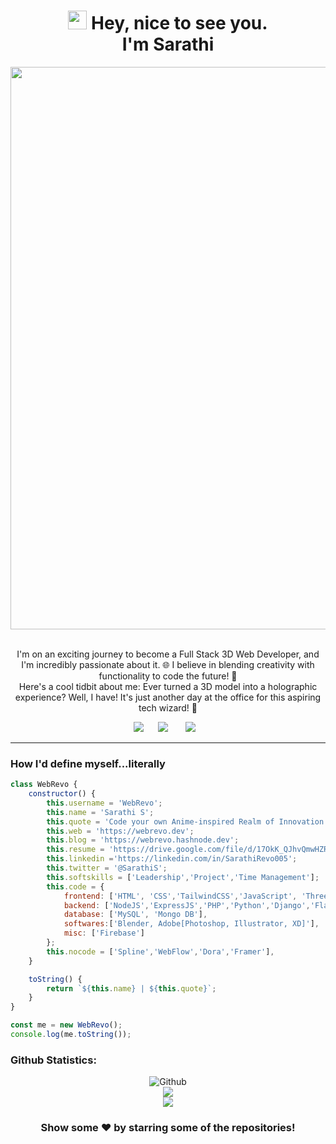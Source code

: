 <h1 align="center"><img src="https://emojis.slackmojis.com/emojis/images/1531849430/4246/blob-sunglasses.gif?1531849430" width="30"/> Hey, nice to see you. <br>
I'm Sarathi
</h1>
<img align="center" src="https://user-images.githubusercontent.com/74038190/213910845-af37a709-8995-40d6-be59-724526e3c3d7.gif" width="900" ><br>

<!-- <p align="left">
<a href="https://twitter.com/MairaAbhishek" target="_blank"><img height="30" src="https://raw.githubusercontent.com/AbhishekMaira10/AbhishekMaira10/master/Resources/png/twitter.png?raw=true"></a>&nbsp;&nbsp;&nbsp;&nbsp;&nbsp;
<a href="https://www.linkedin.com/in/abhishek-maira/" target="_blank"><img height="30" src="https://raw.githubusercontent.com/AbhishekMaira10/AbhishekMaira10/master/linkedin.png?raw=true"></a>&nbsp;&nbsp;&nbsp;&nbsp;&nbsp;
<a href="https://www.instagram.com/abhishek_maira10/" target="_blank"><img height="30" src="https://image.flaticon.com/icons/svg/725/725278.svg"></a>&nbsp;&nbsp;&nbsp;&nbsp;&nbsp;
<a href="https://open.spotify.com/user/8q058td4ynjeztfx5io86m5pt" target="_blank"><img height="30" src="https://raw.githubusercontent.com/AbhishekMaira10/AbhishekMaira10/master/Resources/png/spotify.png?raw=true"></a>&nbsp;&nbsp;&nbsp;&nbsp;&nbsp;
<a href="https://marketplace.visualstudio.com/publishers/AbhishekMaira" target="_blank"><img height="30" src="https://raw.githubusercontent.com/AbhishekMaira10/AbhishekMaira10/master/Resources/png/visual-studio.png?raw=true"></a>&nbsp;&nbsp;&nbsp;&nbsp;&nbsp;
</p> -->

<br>

<p align="center">
I'm on an exciting journey to become a Full Stack 3D Web Developer, and I'm incredibly passionate about it. 🌐 I believe in blending creativity with functionality to code the future! 🚀 <br>
Here's a cool tidbit about me: Ever turned a 3D model into a holographic experience? Well, I have! It's just another day at the office for this aspiring tech wizard! 🌟
<br>

</p>


<!-- https://media.giphy.com/media/SWoSkN6DxTszqIKEqv/giphy.gif -->
<!-- <img align="right" height="250" width="400" alt="GIF" src="https://miro.medium.com/max/1360/1*IRGHmiGsa16stedQvIaZfw.gif" /> -->


<p align="center">
  <a href="mailto:sarathi2021ai@gmail.com"><img src="https://img.shields.io/badge/gmail-%23D14836.svg?&style=for-the-badge&logo=gmail&logoColor=white" /></a>&nbsp;&nbsp;&nbsp;&nbsp;&nbsp;
  <a href="https://discord.gg/SarathiRevo#1285"><img src="https://img.shields.io/badge/discord-%233B5998.svg?&style=for-the-badge&logo=discord&logoColor=white" /></a>&nbsp;
 &nbsp;&nbsp;&nbsp;&nbsp;
  <a href="https://linkedin.com/in/SarathiRevo005"><img src="https://img.shields.io/badge/linkedin-%230077B5.svg?&style=for-the-badge&logo=linkedin&logoColor=white" /></a>&nbsp;&nbsp;&nbsp;
  
  </p>
  <hr>
 <h3>How I'd define myself...literally</h3>

```javascript
class WebRevo {
    constructor() {
        this.username = 'WebRevo';
        this.name = 'Sarathi S';
        this.quote = 'Code your own Anime-inspired Realm of Innovation';
        this.web = 'https://webrevo.dev';
        this.blog = 'https://webrevo.hashnode.dev';
        this.resume = 'https://drive.google.com/file/d/17OkK_QJhvQmwHZR69sIExgD0yUF-x-cv/view?usp=sharing';
        this.linkedin ='https://linkedin.com/in/SarathiRevo005';
        this.twitter = '@SarathiS';
        this.softskills = ['Leadership','Project','Time Management'];
        this.code = {
            frontend: ['HTML', 'CSS','TailwindCSS','JavaScript', 'ThreeJS','WebGL','ReactJS','Redux','TypeScript'],
            backend: ['NodeJS','ExpressJS','PHP','Python','Django','Flask'],
            database: ['MySQL', 'Mongo DB'],
            softwares:['Blender, Adobe[Photoshop, Illustrator, XD]'],
            misc: ['Firebase']
        };
        this.nocode = ['Spline','WebFlow','Dora','Framer'],
    }

    toString() {
        return `${this.name} | ${this.quote}`;
    }
}

const me = new WebRevo();
console.log(me.toString());
```
<h3>Github Statistics:</h3>
<div align="center">

![Github](https://github-readme-stats.vercel.app/api?username=WebRevo&theme=radical&hide_border=false&include_all_commits=true&count_private=false)<br/>
</a>
![](https://github-readme-streak-stats.herokuapp.com/?user=WebRevo&theme=radical&hide_border=false)<br/>
![](https://github-readme-stats.vercel.app/api/top-langs/?username=WebRevo&theme=radical&hide_border=false&include_all_commits=true&count_private=false&layout=compact)
</div>
<div align="center">

### Show some ❤️ by starring some of the repositories!
</div>
